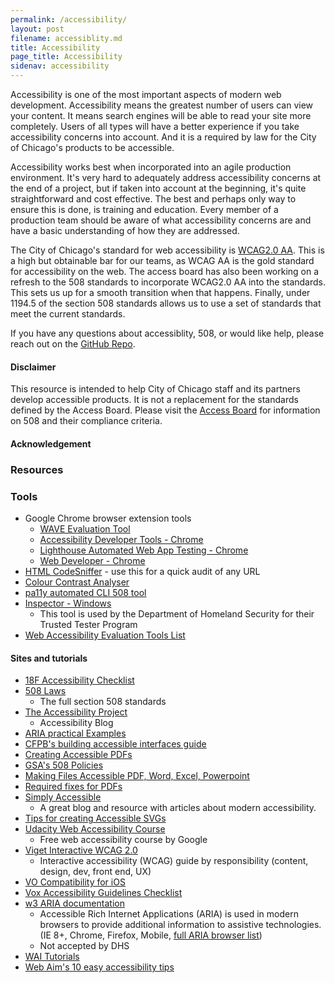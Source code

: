 ```yaml
---
permalink: /accessibility/
layout: post
filename: accessiblity.md
title: Accessibility
page_title: Accessibility
sidenav: accessibility
---
```


Accessibility is one of the most important aspects of modern web development. Accessibility means the greatest number of users can view your content. It means search engines will be able to read your site more completely. Users of all types will have a better experience if you take accessibility concerns into account. And it is a required by law for the City of Chicago's products to be accessible.

Accessibility works best when incorporated into an agile production environment. It's very hard to adequately address accessibility concerns at the end of a project, but if taken into account at the beginning, it's quite straightforward and cost effective. The best and perhaps only way to ensure this is done, is training and education. Every member of a production team should be aware of what accessibility concerns are and have a basic understanding of how they are addressed.

The City of Chicago's standard for web accessibility is [WCAG2.0 AA](https://www.w3.org/TR/WCAG20/). This is a high but obtainable bar for our teams, as WCAG AA is the gold standard for accessibility on the web. The access board has also been working on a refresh to the 508 standards to incorporate WCAG2.0 AA into the standards. This sets us up for a smooth transition when that happens. Finally, under 1194.5 of the section 508 standards allows us to use a set of standards that meet the current standards.

If you have any questions about accessiblity, 508, or would like help, please reach out on the [GitHub Repo](https://github.com/18F/accessibility).

#### Disclaimer

This resource is intended to help City of Chicago staff and its partners develop accessible products. It is not a replacement for the standards defined by the Access Board. Please visit the [Access Board](http://www.access-board.gov/guidelines-and-standards/communications-and-it/about-the-section-508-standards/section-508-standards) for information on 508 and their compliance criteria.

#### Acknowledgement




### Resources

### Tools

* Google Chrome browser extension tools
  * [WAVE Evaluation Tool](https://chrome.google.com/webstore/detail/wave-evaluation-tool/jbbplnpkjmmeebjpijfedlgcdilocofh?hl=en-US)
  * [Accessibility Developer Tools - Chrome](https://chrome.google.com/webstore/detail/accessibility-developer-t/fpkknkljclfencbdbgkenhalefipecmb?hl=en)
  * [Lighthouse Automated Web App Testing - Chrome](https://chrome.google.com/webstore/detail/lighthouse/blipmdconlkpinefehnmjammfjpmpbjk?hl=en)
  * [Web Developer - Chrome](https://chrome.google.com/webstore/detail/web-developer/bfbameneiokkgbdmiekhjnmfkcnldhhm?hl=en-US)
* [HTML CodeSniffer](http://squizlabs.github.io/HTML_CodeSniffer/) - use this for a quick audit of any URL
* [Colour Contrast Analyser](http://www.paciellogroup.com/resources/contrastanalyser/)
* [pa11y automated CLI 508 tool](http://pa11y.org/)
* [Inspector - Windows](https://msdn.microsoft.com/en-us/library/windows/desktop/dd318521%28v=vs.85%29.aspx)
  * This tool is used by the Department of Homeland Security for their Trusted Tester Program
* [Web Accessibility Evaluation Tools List](https://www.w3.org/WAI/ER/tools/)

#### Sites and tutorials
* [18F Accessibility Checklist](./checklist)
* [508 Laws](http://www.access-board.gov/guidelines-and-standards/communications-and-it/about-the-section-508-standards/section-508-standards)
  * The full section 508 standards
* [The Accessibility Project](http://a11yproject.com/)
  * Accessibility Blog
* [ARIA practical Examples](http://heydonworks.com/practical_aria_examples/)
* [CFPB's building accessible interfaces guide](http://cfpb.github.io/design-manual/guides/accessible-interfaces.html)
* [Creating Accessible PDFs](http://www.section508.va.gov/support/tutorials/pdf/index.asp)
* [GSA's 508 Policies](http://www.gsa.gov/portal/content/105254)
* [Making Files Accessible PDF, Word, Excel, Powerpoint](http://www.hhs.gov/web/section-508/making-files-accessible/index.html)
* [Required fixes for PDFs](http://www.hhs.gov/web/section-508/making-files-accessible/pdf-required/index.html)
* [Simply Accessible](http://simplyaccessible.com/archives/)
  * A great blog and resource with articles about modern accessibility.
* [Tips for creating Accessible SVGs](http://www.sitepoint.com/tips-accessible-svg/)
* [Udacity Web Accessibility Course](https://www.udacity.com/course/web-accessibility--ud891)
  * Free web accessibility course by Google
* [Viget Interactive WCAG 2.0](http://code.viget.com/interactive-wcag/#responsibility=&level=aa)
  * Interactive accessibility (WCAG) guide by responsibility (content, design, dev, front end, UX)
* [VO Compatibility for iOS](http://pauljadam.com/demos/voiceover-ios-html-aria-support.html)
* [Vox Accessibility Guidelines Checklist](http://accessibility.voxmedia.com/)
* [w3 ARIA documentation](http://www.w3.org/html/wg/drafts/html/master/dom.html#wai-aria)
  * Accessible Rich Internet Applications (ARIA) is used in modern browsers to provide additional information to assistive technologies. (IE 8+, Chrome, Firefox, Mobile, [full ARIA browser list](http://caniuse.com/#feat=wai-aria))
  * Not accepted by DHS
* [WAI Tutorials](http://www.w3.org/WAI/tutorials/)
* [Web Aim's 10 easy accessibility tips](http://webaim.org/blog/10-easy-accessibility-tips/)


